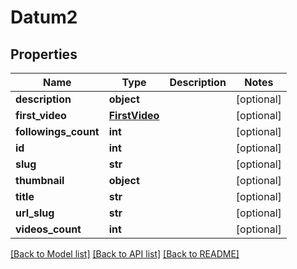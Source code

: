# Datum2

## Properties
Name | Type | Description | Notes
------------ | ------------- | ------------- | -------------
**description** | **object** |  | [optional] 
**first_video** | [**FirstVideo**](FirstVideo.md) |  | [optional] 
**followings_count** | **int** |  | [optional] 
**id** | **int** |  | [optional] 
**slug** | **str** |  | [optional] 
**thumbnail** | **object** |  | [optional] 
**title** | **str** |  | [optional] 
**url_slug** | **str** |  | [optional] 
**videos_count** | **int** |  | [optional] 

[[Back to Model list]](../README.md#documentation-for-models) [[Back to API list]](../README.md#documentation-for-api-endpoints) [[Back to README]](../README.md)

